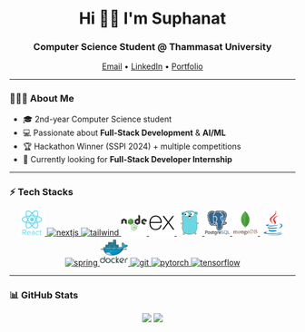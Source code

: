 <h1 align="center">Hi 👋🏻 I'm Suphanat</h1>
<h3 align="center">Computer Science Student @ Thammasat University</h3>

<p align="center">
  <a href="mailto:suphanatchanlek@gmail.com">Email</a> •
  <a href="https://www.linkedin.com/in/suphanat-chanlek-944802305/">LinkedIn</a> •
  <a href="https://portfolio-suphanat-chanlek-30.vercel.app/">Portfolio</a>
</p>

---

### 👨🏻‍💻 About Me
- 🎓 2nd-year Computer Science student
- 💻 Passionate about **Full-Stack Development** & **AI/ML**  
- 🏆 Hackathon Winner (SSPI 2024) + multiple competitions  
- 🚀 Currently looking for **Full-Stack Developer Internship**

---

### ⚡ Tech Stacks
<p align="center"> 
  <a href="https://reactjs.org/" target="_blank"> 
    <img src="https://raw.githubusercontent.com/devicons/devicon/master/icons/react/react-original-wordmark.svg" alt="react" width="45" height="45"/> 
  </a>
  <a href="https://nextjs.org/" target="_blank"> 
    <img src="https://cdn.worldvectorlogo.com/logos/nextjs-2.svg" alt="nextjs" width="45" height="45"/> 
  </a>
  <a href="https://tailwindcss.com/" target="_blank"> 
    <img src="https://www.vectorlogo.zone/logos/tailwindcss/tailwindcss-icon.svg" alt="tailwind" width="45" height="45"/> 
  </a>
  <a href="https://nodejs.org" target="_blank"> 
    <img src="https://raw.githubusercontent.com/devicons/devicon/master/icons/nodejs/nodejs-original-wordmark.svg" alt="nodejs" width="45" height="45"/> 
  </a>
  <a href="https://expressjs.com" target="_blank"> 
    <img src="https://raw.githubusercontent.com/devicons/devicon/master/icons/express/express-original.svg" alt="express" width="45" height="45"/> 
  </a>
  <a href="https://go.dev" target="_blank"> 
    <img src="https://raw.githubusercontent.com/devicons/devicon/master/icons/go/go-original.svg" alt="golang" width="45" height="45"/> 
  </a>
  <a href="https://www.postgresql.org" target="_blank"> 
    <img src="https://raw.githubusercontent.com/devicons/devicon/master/icons/postgresql/postgresql-original-wordmark.svg" alt="postgresql" width="45" height="45"/> 
  </a>
  <a href="https://www.mongodb.com/" target="_blank"> 
    <img src="https://raw.githubusercontent.com/devicons/devicon/master/icons/mongodb/mongodb-original-wordmark.svg" alt="mongodb" width="45" height="45"/> 
  </a>
  <a href="https://www.java.com" target="_blank"> 
    <img src="https://raw.githubusercontent.com/devicons/devicon/master/icons/java/java-original.svg" alt="java" width="45" height="45"/> 
  </a>
  <a href="https://spring.io/" target="_blank"> 
    <img src="https://www.vectorlogo.zone/logos/springio/springio-icon.svg" alt="spring" width="45" height="45"/> 
  </a>
  <a href="https://www.docker.com/" target="_blank"> 
    <img src="https://raw.githubusercontent.com/devicons/devicon/master/icons/docker/docker-original-wordmark.svg" alt="docker" width="50" height="50"/> 
  </a>
  <a href="https://git-scm.com/" target="_blank"> 
    <img src="https://www.vectorlogo.zone/logos/git-scm/git-scm-icon.svg" alt="git" width="45" height="45"/> 
  </a>
  <a href="https://pytorch.org/" target="_blank"> 
    <img src="https://www.vectorlogo.zone/logos/pytorch/pytorch-icon.svg" alt="pytorch" width="45" height="45"/> 
  </a>
  <a href="https://www.tensorflow.org/" target="_blank"> 
    <img src="https://www.vectorlogo.zone/logos/tensorflow/tensorflow-icon.svg" alt="tensorflow" width="45" height="45"/> 
  </a>
</p>

---

### 📊 GitHub Stats
<p align="center">
  <img src="https://github-readme-stats.vercel.app/api?username=suphanatchanlek30&theme=swift&show_icons=true" height="160"/>
  <img src="https://github-readme-stats.vercel.app/api/top-langs/?username=suphanatchanlek30&layout=compact&theme=swift" height="160"/>
</p>
